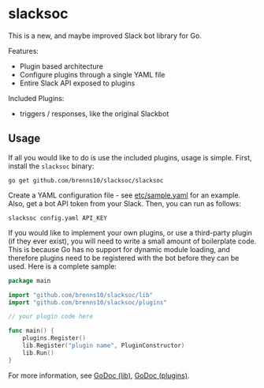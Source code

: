 slacksoc
========

This is a new, and maybe improved Slack bot library for Go.

Features:
- Plugin based architecture
- Configure plugins through a single YAML file
- Entire Slack API exposed to plugins

Included Plugins:
- triggers / responses, like the original Slackbot

Usage
-----

If all you would like to do is use the included plugins, usage is simple. First,
install the `slacksoc` binary:

    go get github.com/brenns10/slacksoc/slacksoc
    
Create a YAML configuration file - see [etc/sample.yaml](etc/sample.yaml) for an
example. Also, get a bot API token from your Slack. Then, you can run as
follows:

    slacksoc config.yaml API_KEY

If you would like to implement your own plugins, or use a third-party plugin (if
they ever exist), you will need to write a small amount of boilerplate code.
This is because Go has no support for dynamic module loading, and therefore
plugins need to be registered with the bot before they can be used. Here is a
complete sample:

```go
package main

import "github.com/brenns10/slacksoc/lib"
import "github.com/brenns10/slacksoc/plugins"

// your plugin code here

func main() {
    plugins.Register()
    lib.Register("plugin name", PluginConstructor)
    lib.Run()
}
```

For more information,
see
[GoDoc (lib)](https://godoc.org/github.com/brenns10/slacksoc/lib),
[GoDoc (plugins)](https://godoc.org/github.com/brenns10/slacksoc/plugins).
